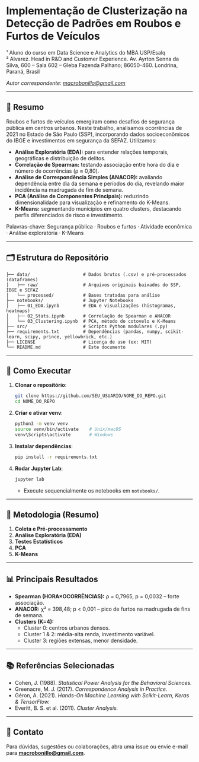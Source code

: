 # Implementação de Clusterização na Detecção de Padrões em Roubos e Furtos de Veículos



¹ Aluno do curso em Data Science e Analytics do MBA USP/Esalq  
² Alvarez. Head in R&D and Customer Experience. Av. Ayrton Senna da Silva, 600 – Sala 602 – Gleba Fazenda Palhano; 86050-460. Londrina, Paraná, Brasil  

*Autor correspondente: macrobonillo@gmail.com*

---

## 📖 Resumo

Roubos e furtos de veículos emergiram como desafios de segurança pública em centros urbanos. Neste trabalho, analisamos ocorrências de 2021 no Estado de São Paulo (SSP), incorporando dados socioeconômicos do IBGE e investimentos em segurança da SEFAZ. Utilizamos:

- **Análise Exploratória (EDA):** para entender relações temporais, geográficas e distribuição de delitos.  
- **Correlação de Spearman:** testando associação entre hora do dia e número de ocorrências (ρ ≈ 0,80).  
- **Análise de Correspondência Simples (ANACOR):** avaliando dependência entre dia da semana e períodos do dia, revelando maior incidência na madrugada de fim de semana.  
- **PCA (Análise de Componentes Principais):** reduzindo dimensionalidade para visualização e refinamento do K-Means.  
- **K-Means:** segmentando municípios em quatro clusters, destacando perfis diferenciados de risco e investimento.

Palavras-chave: Segurança pública · Roubos e furtos · Atividade econômica · Análise exploratória · K-Means

---

## 🗂️ Estrutura do Repositório

```text
├── data/                    # Dados brutos (.csv) e pré-processados (dataframes)
│   ├── raw/                 # Arquivos originais baixados do SSP, IBGE e SEFAZ
│   └── processed/           # Bases tratadas para análise
├── notebooks/               # Jupyter Notebooks
│   ├── 01_EDA.ipynb         # EDA e visualizações (histogramas, heatmaps)
│   ├── 02_Stats.ipynb       # Correlação de Spearman e ANACOR
│   └── 03_Clustering.ipynb  # PCA, método do cotovelo e K-Means
├── src/                     # Scripts Python modulares (.py)
├── requirements.txt         # Dependências (pandas, numpy, scikit-learn, scipy, prince, yellowbrick, etc.)
├── LICENSE                  # Licença de uso (ex: MIT)
└── README.md                # Este documento
```

---

## 🚀 Como Executar

1. **Clonar o repositório**:
   ```bash
   git clone https://github.com/SEU_USUARIO/NOME_DO_REPO.git
   cd NOME_DO_REPO
   ```
2. **Criar e ativar venv**:
   ```bash
   python3 -m venv venv
   source venv/bin/activate    # Unix/macOS
   venv\Scripts\activate       # Windows
   ```
3. **Instalar dependências**:
   ```bash
   pip install -r requirements.txt
   ```
4. **Rodar Jupyter Lab**:
   ```bash
   jupyter lab
   ```
   - Execute sequencialmente os notebooks em `notebooks/`.

---

## 🔧 Metodologia (Resumo)

1. **Coleta e Pré-processamento**
2. **Análise Exploratória (EDA)**
3. **Testes Estatísticos**
4. **PCA**
5. **K-Means**
---

## 📊 Principais Resultados
- **Spearman (HORA×OCORRÊNCIAS):** ρ = 0,7965, p = 0,0032 – forte associação.
- **ANACOR:** χ² = 398,48; p < 0,001 – pico de furtos na madrugada de fins de semana.
- **Clusters (K=4):**  
  - Cluster 0: centros urbanos densos.
  - Cluster 1 & 2: média-alta renda, investimento variável.
  - Cluster 3: regiões extensas, menor densidade.

---

## 📚 Referências Selecionadas
- Cohen, J. (1988). *Statistical Power Analysis for the Behavioral Sciences.*
- Greenacre, M. J. (2017). *Correspondence Analysis in Practice.*
- Géron, A. (2021). *Hands-On Machine Learning with Scikit-Learn, Keras & TensorFlow.*
- Everitt, B. S. et al. (2011). *Cluster Analysis.*

---

## 🤝 Contato
Para dúvidas, sugestões ou colaborações, abra uma issue ou envie e-mail para **macrobonillo@gmail.com**.